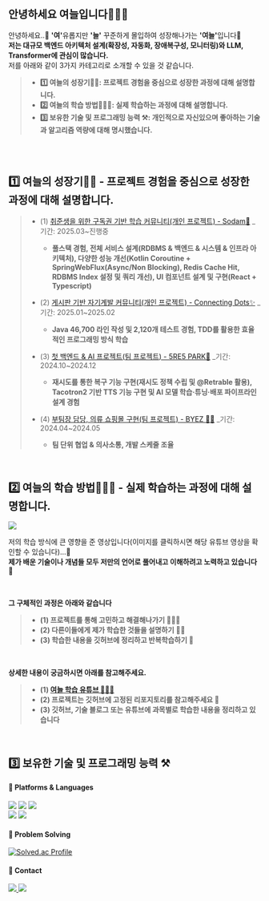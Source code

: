 ## 안녕하세요 여늘입니다🙋🏻‍♂️
안녕하세요..👋 <strong>'여'</strong>유롭지만  <strong>'늘'</strong> 꾸준하게 몰입하여 성장해나가는 <strong>'여늘'</strong>입니다🌱
<br>
<strong>저는 대규모 백엔드 아키텍처 설계(확장성, 자동화, 장애복구성, 모니터링)와 LLM, Transformer에 관심이 많습니다. </strong>
<br>
저를 아래와 같이 3가지 카테고리로 소개할 수 있을 것 같습니다. 

> - <strong> 1️⃣ 여늘의 성장기🧗🏻: 프로젝트 경험을 중심으로 성장한 과정에 대해 설명합니다. </strong>
> - <strong> 2️⃣ 여늘의 학습 방법🧑🏻‍💻: 실제 학습하는 과정에 대해 설명합니다. </strong>
> - <strong> 3️⃣ 보유한 기술 및 프로그래밍 능력 ⚒️: 개인적으로 자신있으며 좋아하는 기술과 알고리즘 역량에 대해 명시했습니다.</strong>

<br>
<br> 

## 1️⃣ 여늘의 성장기🧗🏻 - 프로젝트 경험을 중심으로 성장한 과정에 대해 설명합니다.
> - (1) [취준생을 위한 구독권 기반 학습 커뮤니티(개인 프로젝트) - Sodam🍃](https://github.com/jongheonleee/Sodam) _기간: 2025.03~진행중
>    - <strong> 풀스택 경험, 전체 서비스 설계(RDBMS & 백엔드 & 시스템 & 인프라 아키텍처), 다양한 성능 개선(Kotlin Coroutine + SpringWebFlux(Async/Non Blocking), Redis Cache Hit, RDBMS Index 설정 및 쿼리 개선), UI 컴포넌트 설계 및 구현(React + Typescript) </strong>
>
> - (2) [게시판 기반 자기계발 커뮤니티(개인 프로젝트) - Connecting Dots✨](https://github.com/jongheonleee/connecting-dots) _기간: 2025.01~2025.02
>    - <strong> Java 46,700 라인 작성 및 2,120개 테스트 경험, TDD를 활용한 효율적인 프로그래밍 방식 학습 </strong>
>      
> - (3) [첫 백엔드 & AI 프로젝트(팀 프로젝트) - 5RE5 PARK🍪](https://github.com/jongheonleee/FinalProject_5RE5_BE) _기간: 2024.10~2024.12
>    - <strong> 재시도를 통한 복구 기능 구현(재시도 정책 수립 및 @Retrable 활용), Tacotron2 기반 TTS 기능 구현 및 AI 모델 학습·튜닝·배포 파이프라인 설계 경험  </strong>
>      
> - (4) [부팀장 담당, 의류 쇼핑몰 구현(팀 프로젝트) - BYEZ 👕👚](https://github.com/jongheonleee/byez) _기간: 2024.04~2024.05
>    - <strong> 팀 단위 협업 & 의사소통, 개발 스케줄 조율 </strong>
> 

<br>

## 2️⃣ 여늘의 학습 방법🧑🏻‍💻 - 실제 학습하는 과정에 대해 설명합니다.
<a href="https://www.youtube.com/watch?v=C87fr5Q12aY">
    <img src="https://github.com/user-attachments/assets/7e08788a-ff10-4ba0-bc60-98aa27814b07">
</a>

<br>

저의 학습 방식에 큰 영향을 준 영상입니다(이미지를 클릭하시면 해당 유튜브 영상을 확인할 수 있습니다)...🤔  <br>
<strong>제가 배운 기술이나 개념들 모두 저만의 언어로 풀어내고 이해하려고 노력하고 있습니다 💪 </strong>

<br>

<strong>

그 구체적인 과정은 아래와 같습니다 
> - (1) 프로젝트를 통해 고민하고 해결해나가기 👨🏻‍💻
> - (2) 다른이들에게 제가 학습한 것들을 설명하기 🧑‍🏫 
> - (3) 학습한 내용을 깃허브에 정리하고 반복학습하기 📝

</strong>

<br>

<strong>

상세한 내용이 궁금하시면 아래를 참고해주세요. 

> - (1) <a href="https://m.youtube.com/channel/UCuoJYgD3MFsQu2LvyqM8Llw/videos"> 여늘 학습 유튜브 🙋🏻‍♂️ </a>
> - (2) 프로젝트는 깃허브에 고정된 리포지토리를 참고해주세요 📱
> - (3) 깃허브, 기술 블로그 또는 유튜브에 과목별로 학습한 내용을 정리하고 있습니다  

</strong>

<br>

## 3️⃣ 보유한 기술 및 프로그래밍 능력 ⚒️

#### 📌 Platforms & Languages
<p>
  <img src="https://img.shields.io/badge/java-007396?style=for-the-badge&logo=java&logoColor=white">
  <img src="https://img.shields.io/badge/Python-3776AB?style=for-the-badge&logo=java&logoColor=white">
  <img src="https://img.shields.io/badge/javascript-F7DF1E?style=for-the-badge&logo=javascript&logoColor=black">

  <br>
  
  <img src="https://img.shields.io/badge/spring-6DB33F?style=for-the-badge&logo=spring&logoColor=white"> 
  <img src="https://img.shields.io/badge/Springboot-6DB33F?style=for-the-badge&logo=Springboot&logoColor=white"> 
</p>


#### 📌 Problem Solving
[![Solved.ac Profile](http://mazassumnida.wtf/api/v2/generate_badge?boj=yeonuel)](https://solved.ac/yeonuel/)


#### 📌 Contact 
<p>
  <a href="https://yeoneul-tech.tistory.com/" target="_blank"><img src="https://img.shields.io/badge/tistory-000000?style=for-the-badge&logo=tistory&logoColor=white"> 
  <a href="mailto:qwefghnm1212@gmail.com" target="_blank"><img src="https://img.shields.io/badge/gmail-EA4335?style=for-the-badge&logo=tistory&logoColor=white"> 
</p>




